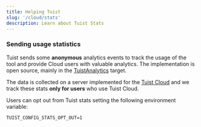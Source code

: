 ```yaml
---
title: Helping Tuist
slug: '/cloud/stats'
description: Learn about Tuist Stats
---
```


### Sending usage statistics

Tuist sends some **anonymous** analytics events to track the usage of the tool and provide Cloud users with valuable analytics.
The implementation is open source, mainly in the [TuistAnalytics](https://github.com/tuist/tuist/tree/main/Sources/TuistAnalytics) target.

The data is collected on a server implemented for the [Tuist Cloud](https://cloud.tuist.io/) and we track these stats **only for users** who use Tuist Cloud.

Users can opt out from Tuist stats setting the following environment variable:

```
TUIST_CONFIG_STATS_OPT_OUT=1
```
